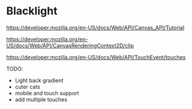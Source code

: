 # Blacklight

https://developer.mozilla.org/en-US/docs/Web/API/Canvas_API/Tutorial


https://developer.mozilla.org/en-US/docs/Web/API/CanvasRenderingContext2D/clip

https://developer.mozilla.org/en-US/docs/Web/API/TouchEvent/touches

TODO: 
- Light back gradient
- cuter cats
- mobile and touch support
- add multiple touches